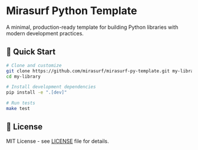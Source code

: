 # Mirasurf Python Template

A minimal, production-ready template for building Python libraries with modern development practices.

## 🚀 Quick Start

```bash
# Clone and customize
git clone https://github.com/mirasurf/mirasurf-py-template.git my-library
cd my-library

# Install development dependencies
pip install -e ".[dev]"

# Run tests
make test
```

## 📄 License

MIT License - see [LICENSE](LICENSE) file for details. 
